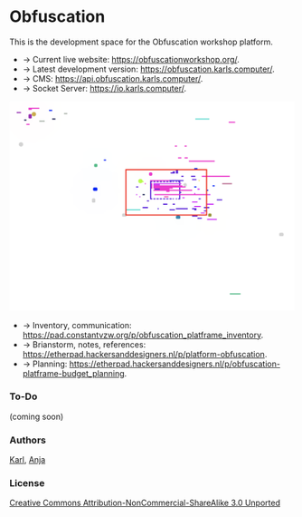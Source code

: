 # Obfuscation

This is the development space for the Obfuscation workshop platform.  

- → Current live website: https://obfuscationworkshop.org/.
- → Latest development version: https://obfuscation.karls.computer/.
- → CMS: https://api.obfuscation.karls.computer/.
- → Socket Server: https://io.karls.computer/.  

![](minimap.png)

- → Inventory, communication: https://pad.constantvzw.org/p/obfuscation_platframe_inventory.
- → Brianstorm, notes, references: https://etherpad.hackersanddesigners.nl/p/platform-obfuscation.
- → Planning: https://etherpad.hackersanddesigners.nl/p/obfuscation-platframe-budget_planning.

### To-Do 

(coming soon)

### Authors

[Karl](https://moubarak.eu), [Anja](https://anjagroten.info/)

### License 

[Creative Commons Attribution-NonCommercial-ShareAlike 3.0 Unported](https://creativecommons.org/licenses/by-nc-sa/3.0/)
